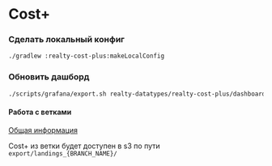 # Cost+ 

### Сделать локальный конфиг

```bash
./gradlew :realty-cost-plus:makeLocalConfig
```

### Обновить дашборд

```bash
./scripts/grafana/export.sh realty-datatypes/realty-cost-plus/dashboards.py 
```

#### Работа с ветками
[Общая информация](../realty-datatypes-shiva-core/README.md)

Cost+ из ветки будет доступен в s3 по пути ```export/landings_{BRANCH_NAME}/```
